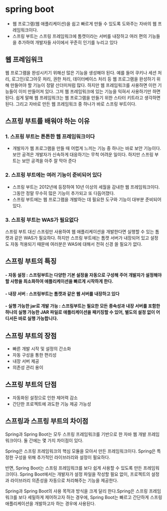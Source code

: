 # spring boot
- 웹 프로그램(웹 애플리케이션)을 쉽고 빠르게 만들 수 있도록 도와주는 자바의 웹 프레임워크이다.
- 스프링 부트는 스프링 프레임워크에 톰캣이라는 서버를 내장하고 여러 편의 기능들을 추가하여 개발자들 사이에서 꾸준히 인기를 누리고 있다
## 웹 프레임워크
웹 프로그램을 완성시키기 위해선 많은 기능을 생성해야 된다.
예를 들어 쿠키나 세션 처리, 로그인/로그아웃 처리, 권한 처리, 데이터베이스 처리 등 웹 프로그램을 완성하기 위해 만들어야 할 기능이 정말 산더미처럼 많다.
하지만 웹 프레임워크를 사용하면 이런 기능들이 이미 만들어져 있다. 
그저 웹 프레임워크에 있는 기능을 익혀서 사용하기만 하면 된다. 
쉽게 말해 웹 프레임워크는 웹 프로그램을 만들기 위한 스타터 키트라고 생각하면 된다. 
그리고 자바로 만든 웹 프레임워크 중 하나가 바로 스프링 부트이다.
## 스프링 부트를 배워야 하는 이유
### 1. 스프링 부트는 튼튼한 웹 프레임워크이다
   - 개발자가 웹 프로그램을 만들 때 어렵게 느끼는 기능 중 하나는 바로 보안 기능이다. 보안 공격은 개발자가 신속하게 대응하기는 무척 어려운 일이다. 하지만 스프링 부트는 보안 공격을 아주 잘 막아 준다
### 2. 스프링 부트에는 여러 기능이 준비되어 있다
   - 스프링 부트는 2012년에 등장하여 10년 이상의 세월을 감내한  웹 프레임워크이다. 그동안 정말 무수히 많은 기능이 추가되고 또 다듬어졌다. 
   - 스프링 부트에는 웹 프로그램을 개발하는 데 필요한 도구와 기능이 대부분 준비되어 있다.
### 3. 스프링 부트는 WAS가 필요없다
  스프링 부트 대신 스프링만 사용하여 웹 애플리케이션을 개발한다면 실행할 수 있는 톰캣과 같은 WAS가 필요하다. 하지만 스프링 부트에는 톰캣 서버가 내장되어 있고 설정도 자동 적용되기 때문에 여러분은 WAS에 대해서 전혀 신경 쓸 필요가 없다.
## 스프링 부트의 특징
#### - 자동 설정 : 스프링부트는 다양한 기본 설정을 자동으로 구성해 주어 개발자가 설정해야 할 사항을 최소화하여 애플리케이션을 빠르게 시작하게 한다.
#### - 내장 서버 : 스프링부트는 톰캣과 같은 웹 서버를 내장하고 있다
#### - 실행 가능한 jar로 개발 가능 : 스프링부트는 필요한 모든 종속성과 내장 서버를 포함한 하나의 실행 가능한 JAR 파일로 애플리케이션을 패키징할 수 있어, 별도의 설정 없이 어디서든 바로 실행 가능합니다.
## 스프링 부트의 장점
- 빠른 개발 시작 및 설정의 간소화
- 자동 구성을 통한 편리성
- 내장 서버 제공
- 의존성 관리 용이
## 스프링 부트의 단점
- 자동화된 설정으로 인한 제어력 감소
- 간단한 프로젝트에 과도한 기능 제공 가능성
## 스프링과 스프링 부트의 차이점
Spring과 Spring Boot는 모두 스프링 프레임워크를 기반으로 한 자바 웹 개발 프레임워크이다. 둘 간에는 몇 가지 차이점이 있다.

Spring은 스프링 프레임워크의 핵심 모듈을 모아서 만든 프레임워크이다. Spring은 특정한 구성을 위해 추가적인 라이브러리와 설정이 필요하다.

반면, Spring Boot는 스프링 프레임워크를 보다 쉽게 사용할 수 있도록 만든 프레임워크이다. Spring Boot에서는 개발자가 설정 파일을 작성할 필요 없이, 프로젝트의 설정과 라이브러리 의존성을 자동으로 처리해주는 기능을 제공한다.

Spring과 Spring Boot의 사용 목적과 방식을 크게 달리 한다.Spring은 스프링 프레임워크를 보다 세밀하게 제어하고자 하는 경우에, Spring Boot는 빠르고 간단하게 스프링 애플리케이션을 개발하고자 하는 경우에 사용된다.
